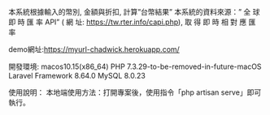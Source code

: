 本系統根據輸入的幣別, 金額與折扣, 計算”台幣結果”
本系統的資料來源：” 全 球 即 時 匯 率 API” ( 網 址: https://tw.rter.info/capi.php), 取 得 即 時 相 對 應 匯 率

demo網址:https://myurl-chadwick.herokuapp.com/

開發環境:
macos10.15(x86_64)
PHP 7.3.29-to-be-removed-in-future-macOS
Laravel Framework 8.64.0
MySQL 8.0.23

使用說明：
本地端使用方法：打開專案後，使用指令「php artisan serve」即可執行。